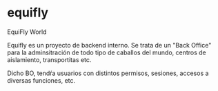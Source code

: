 # equifly
EquiFly World

Equifly es un proyecto de backend interno. Se trata de un "Back Office" para la adminsitración de todo tipo de
caballos del mundo, centros de aislamiento, transportitas etc.

Dicho BO, tendŕa usuarios con distintos permisos, sesiones, accesos a diversas funciones, etc.


